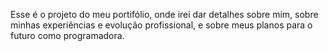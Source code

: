 Esse é o projeto do meu portifólio, onde irei dar detalhes sobre mim, sobre minhas experiências e evolução profissional, e sobre meus planos para o futuro como programadora.